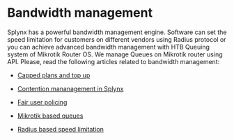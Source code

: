 Bandwidth management
==========

Splynx has a powerful bandwidth management engine. Software can set the speed limitation for customers on different vendors using Radius protocol or you can achieve advanced bandwidth management with HTB Queuing system of Mikrotik Router OS. We manage Queues on Mikrotik router using API. Please, read the following articles related to bandwidth management:

* [Capped plans and top up](capped_plans/capped_plans.md)

* [Contention mananagement in Splynx](contentions/contentions.md)

* [Fair user policing](fup/fup.md)

* [Mikrotik based queues](queue_speed_limits/queue_speed_limits.md)

* [Radius based speed limitation](radius_speed_limits/radius_speed_limits.md)
